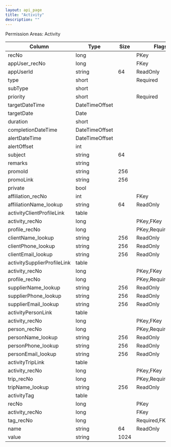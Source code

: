 ```yaml
---
layout: api_page
title: "Activity"
description: ""
---
```




Permission Areas: Activity

| Column | Type | Size | Flags | Table | Description |
| ------ | ---- | ---- | ----- | ----- | ----------- |
| recNo | long |  | PKey | activity | 
| appUser_recNo | long |  | FKey | activity | 
| appUserId | string | 64 | ReadOnly | activity | 
| type | short |  | Required | activity | 
| subType | short |  |  | activity | 
| priority | short |  | Required | activity | 
| targetDateTime | DateTimeOffset |  |  | activity | 
| targetDate | Date |  |  | activity | 
| duration | short |  |  | activity | 
| completionDateTime | DateTimeOffset |  |  | activity | 
| alertDateTime | DateTimeOffset |  |  | activity | 
| alertOffset | int |  |  | activity | 
| subject | string | 64 |  | activity | 
| remarks | string |  |  | activity | 
| promoId | string | 256 |  | activity | 
| promoLink | string | 256 |  | activity | 
| private | bool |  |  | activity | 
| affiliation_recNo | int |  | FKey | activity | 
| affiliationName_lookup | string | 64 | ReadOnly | activity | 
| activityClientProfileLink  | table |  |  | activity | 
| activity_recNo | long |  | PKey,FKey | activityClientProfileLink | 
| profile_recNo | long |  | PKey,Required,FKey | activityClientProfileLink | 
| clientName_lookup | string | 256 | ReadOnly | activityClientProfileLink | 
| clientPhone_lookup | string | 256 | ReadOnly | activityClientProfileLink | 
| clientEmail_lookup | string | 256 | ReadOnly | activityClientProfileLink | 
| activitySupplierProfileLink  | table |  |  | activity | 
| activity_recNo | long |  | PKey,FKey | activitySupplierProfileLink | 
| profile_recNo | long |  | PKey,Required,FKey | activitySupplierProfileLink | 
| supplierName_lookup | string | 256 | ReadOnly | activitySupplierProfileLink | 
| supplierPhone_lookup | string | 256 | ReadOnly | activitySupplierProfileLink | 
| supplierEmail_lookup | string | 256 | ReadOnly | activitySupplierProfileLink | 
| activityPersonLink  | table |  |  | activity | 
| activity_recNo | long |  | PKey,FKey | activityPersonLink | 
| person_recNo | long |  | PKey,Required,FKey | activityPersonLink | 
| personName_lookup | string | 256 | ReadOnly | activityPersonLink | 
| personPhone_lookup | string | 256 | ReadOnly | activityPersonLink | 
| personEmail_lookup | string | 256 | ReadOnly | activityPersonLink | 
| activityTripLink  | table |  |  | activity | 
| activity_recNo | long |  | PKey,FKey | activityTripLink | 
| trip_recNo | long |  | PKey,Required,FKey | activityTripLink | 
| tripName_lookup | string | 256 | ReadOnly | activityTripLink | 
| activityTag  | table |  |  | activity | 
| recNo | long |  | PKey | activityTag | 
| activity_recNo | long |  | FKey | activityTag | 
| tag_recNo | long |  | Required,FKey | activityTag | 
| name | string | 64 | ReadOnly | activityTag | 
| value | string | 1024 |  | activityTag | 


